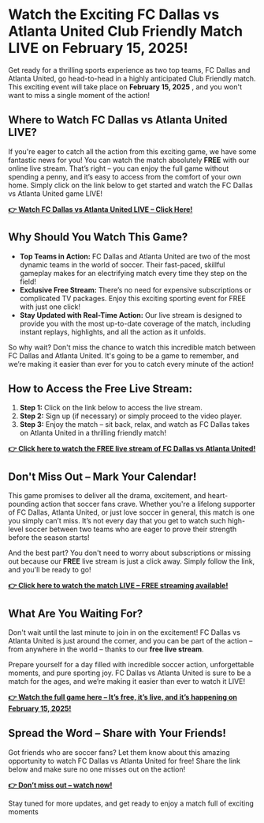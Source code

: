 # Watch the Exciting FC Dallas vs Atlanta United Club Friendly Match LIVE on February 15, 2025!

Get ready for a thrilling sports experience as two top teams, FC Dallas and Atlanta United, go head-to-head in a highly anticipated Club Friendly match. This exciting event will take place on **February 15, 2025** , and you won't want to miss a single moment of the action!

## Where to Watch FC Dallas vs Atlanta United LIVE?

If you're eager to catch all the action from this exciting game, we have some fantastic news for you! You can watch the match absolutely **FREE** with our online live stream. That’s right – you can enjoy the full game without spending a penny, and it’s easy to access from the comfort of your own home. Simply click on the link below to get started and watch the FC Dallas vs Atlanta United game LIVE!

[**👉 Watch FC Dallas vs Atlanta United LIVE – Click Here!**](https://tinyurl.com/livestreamfreeo?st=FC+Dallas+vs+Atlanta+United&si=ghc)

## Why Should You Watch This Game?

- **Top Teams in Action:** FC Dallas and Atlanta United are two of the most dynamic teams in the world of soccer. Their fast-paced, skillful gameplay makes for an electrifying match every time they step on the field!
- **Exclusive Free Stream:** There’s no need for expensive subscriptions or complicated TV packages. Enjoy this exciting sporting event for FREE with just one click!
- **Stay Updated with Real-Time Action:** Our live stream is designed to provide you with the most up-to-date coverage of the match, including instant replays, highlights, and all the action as it unfolds.

So why wait? Don't miss the chance to watch this incredible match between FC Dallas and Atlanta United. It's going to be a game to remember, and we’re making it easier than ever for you to catch every minute of the action!

## How to Access the Free Live Stream:

1. **Step 1:** Click on the link below to access the live stream.
2. **Step 2:** Sign up (if necessary) or simply proceed to the video player.
3. **Step 3:** Enjoy the match – sit back, relax, and watch as FC Dallas takes on Atlanta United in a thrilling friendly match!

[**👉 Click here to watch the FREE live stream of FC Dallas vs Atlanta United!**](https://tinyurl.com/livestreamfreeo?st=FC+Dallas+vs+Atlanta+United&si=ghc)

## Don't Miss Out – Mark Your Calendar!

This game promises to deliver all the drama, excitement, and heart-pounding action that soccer fans crave. Whether you're a lifelong supporter of FC Dallas, Atlanta United, or just love soccer in general, this match is one you simply can’t miss. It’s not every day that you get to watch such high-level soccer between two teams who are eager to prove their strength before the season starts!

And the best part? You don't need to worry about subscriptions or missing out because our **FREE** live stream is just a click away. Simply follow the link, and you'll be ready to go!

[**👉 Click here to watch the match LIVE – FREE streaming available!**](https://tinyurl.com/livestreamfreeo?st=FC+Dallas+vs+Atlanta+United&si=ghc)

## What Are You Waiting For?

Don't wait until the last minute to join in on the excitement! FC Dallas vs Atlanta United is just around the corner, and you can be part of the action – from anywhere in the world – thanks to our **free live stream**.

Prepare yourself for a day filled with incredible soccer action, unforgettable moments, and pure sporting joy. FC Dallas vs Atlanta United is sure to be a match for the ages, and we’re making it easier than ever to watch it LIVE!

[**👉 Watch the full game here – It’s free, it’s live, and it’s happening on February 15, 2025!**](https://tinyurl.com/livestreamfreeo?st=FC+Dallas+vs+Atlanta+United&si=ghc)

## Spread the Word – Share with Your Friends!

Got friends who are soccer fans? Let them know about this amazing opportunity to watch FC Dallas vs Atlanta United for free! Share the link below and make sure no one misses out on the action!

[**👉 Don’t miss out – watch now!**](https://tinyurl.com/livestreamfreeo?st=FC+Dallas+vs+Atlanta+United&si=ghc)

Stay tuned for more updates, and get ready to enjoy a match full of exciting moments
